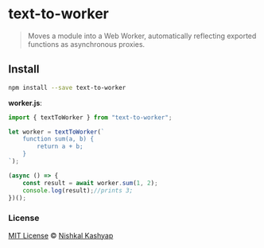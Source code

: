 # text-to-worker
<!-- > Under development. Has errors!!!!!! -->

> Moves a module into a Web Worker, automatically reflecting exported functions as asynchronous proxies.


## Install

```sh
npm install --save text-to-worker
```


**worker.js**:
```js
import { textToWorker } from "text-to-worker";

let worker = textToWorker(`
	function sum(a, b) {
        return a + b;
    }
`);

(async () => {
    const result = await worker.sum(1, 2);
    console.log(result);//prints 3;
})();
```


### License

[MIT License](https://oss.ninja/mit/developit/) © [Nishkal Kashyap](https://nishkal.in)